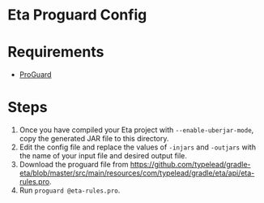 # Eta Proguard Config

# Requirements

- [ProGuard](https://www.guardsquare.com/en/proguard)

# Steps

1. Once you have compiled your Eta project with `--enable-uberjar-mode`, copy the
   generated JAR file to this directory.
2. Edit the config file and replace the values of `-injars` and `-outjars` with the
   name of your input file and desired output file. 
3. Download the proguard file from https://github.com/typelead/gradle-eta/blob/master/src/main/resources/com/typelead/gradle/eta/api/eta-rules.pro.
4. Run `proguard @eta-rules.pro`.

